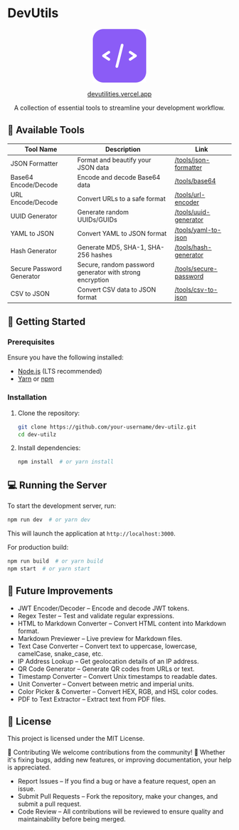 # DevUtils

<p align="center">
  <img src="/public/placeholder-logo.svg" alt="DevUtils Logo" width="120" height="120" />
</p>
<p align="center">
  <a href="https://devutilities.vercel.app/">
    devutilities.vercel.app
  </a>
</p>

<p align="center">
  A collection of essential tools to streamline your development workflow.
</p>

## 🔗 Available Tools

| Tool Name | Description | Link |
|-----------|-------------|------|
| JSON Formatter | Format and beautify your JSON data | [/tools/json-formatter](https://devutilities.vercel.app/tools/json-formatter) |
| Base64 Encode/Decode | Encode and decode Base64 data | [/tools/base64](https://devutilities.vercel.app/tools/base64) |
| URL Encode/Decode | Convert URLs to a safe format | [/tools/url-encoder](https://devutilities.vercel.app/tools/url-encoder) |
| UUID Generator | Generate random UUIDs/GUIDs | [/tools/uuid-generator](https://devutilities.vercel.app/tools/uuid-generator) |
| YAML to JSON | Convert YAML to JSON format | [/tools/yaml-to-json](https://devutilities.vercel.app/tools/yaml-to-json) |
| Hash Generator | Generate MD5, SHA-1, SHA-256 hashes | [/tools/hash-generator](https://devutilities.vercel.app/tools/hash-generator) |
| Secure Password Generator | Secure, random password generator with strong encryption | [/tools/secure-password](https://devutilities.vercel.app/tools/secure-password) |
| CSV to JSON | Convert CSV data to JSON format | [/tools/csv-to-json](https://devutilities.vercel.app/tools/csv-to-json) |

## 🚀 Getting Started

### Prerequisites
Ensure you have the following installed:
- [Node.js](https://nodejs.org/) (LTS recommended)
- [Yarn](https://yarnpkg.com/) or [npm](https://www.npmjs.com/)

### Installation
1. Clone the repository:
   ```sh
   git clone https://github.com/your-username/dev-utilz.git
   cd dev-utilz
   ```
2. Install dependencies:
   ```sh
   npm install  # or yarn install
   ```

## 💻 Running the Server
To start the development server, run:
```sh
npm run dev  # or yarn dev
```
This will launch the application at `http://localhost:3000`.

For production build:
```sh
npm run build  # or yarn build
npm start  # or yarn start
```

## 🔮 Future Improvements
- JWT Encoder/Decoder – Encode and decode JWT tokens.
- Regex Tester – Test and validate regular expressions.
- HTML to Markdown Converter – Convert HTML content into Markdown format.
- Markdown Previewer – Live preview for Markdown files.
- Text Case Converter – Convert text to uppercase, lowercase, camelCase, snake_case, etc.
- IP Address Lookup – Get geolocation details of an IP address.
- QR Code Generator – Generate QR codes from URLs or text.
- Timestamp Converter – Convert Unix timestamps to readable dates.
- Unit Converter – Convert between metric and imperial units.
- Color Picker & Converter – Convert HEX, RGB, and HSL color codes.
- PDF to Text Extractor – Extract text from PDF files.

## 📜 License
This project is licensed under the MIT License.

🤝 Contributing
We welcome contributions from the community! 🚀 Whether it's fixing bugs, adding new features, or improving documentation, your help is appreciated.

- Report Issues – If you find a bug or have a feature request, open an issue.
- Submit Pull Requests – Fork the repository, make your changes, and submit a pull request.
- Code Review – All contributions will be reviewed to ensure quality and maintainability before being merged.
